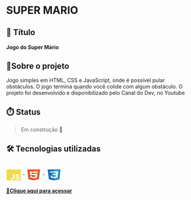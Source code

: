 # SUPER MARIO

## 📌 Título
#### Jogo do Super Mário

## 💁Sobre o projeto
Jogo simples em HTML, CSS e JavaScript, onde é possível pular obstáculos. O jogo termina quando você colide com algum obstáculo. O projeto foi desenvolvido e disponibilizado pelo Canal do Dev, no Youtube

## ⏱️ Status
>  Em construção 🚧

## 🛠️ Tecnologias utilizadas

<div style="display: inline_block"><br>
  <img align="center" alt="Js" height="30" width="40" src="https://raw.githubusercontent.com/devicons/devicon/master/icons/javascript/javascript-plain.svg"> - 
  <img align="center" alt="Rafa-HTML" height="30" width="40" src="https://raw.githubusercontent.com/devicons/devicon/master/icons/html5/html5-original.svg"> - 
 <img align="center" alt="Rafa-CSS" height="30" width="40" src="https://raw.githubusercontent.com/devicons/devicon/master/icons/css3/css3-original.svg">
</div>

#### [🔗Clique aqui para acessar](https://naraassuno.github.io/supermario/)
